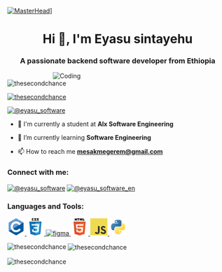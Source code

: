 [![MasterHead]( https://repository-images.githubusercontent.com/588181932/e36ec678-7984-4cdd-8e4c-a3932772ff8e)](https://rishavchanda.io)]
<h1 align="center">Hi 👋, I'm Eyasu sintayehu</h1>
<h3 align="center">A passionate backend software developer from Ethiopia</h3>
<img align="right" alt="Coding" width="400" src=https://media.tenor.com/qJ5evVs-_uUAAAAC/coding.gif >
<p align="left"> <img src="https://komarev.com/ghpvc/?username=thesecondchance&label=Profile%20views&color=0e75b6&style=flat" alt="thesecondchance" /> </p>

<p align="left"> <a href="https://github.com/ryo-ma/github-profile-trophy"><img src="https://github-profile-trophy.vercel.app/?username=thesecondchance" alt="thesecondchance" /></a> </p>

<p align="left"> <a href="https://twitter.com/@eyasu_software" target="blank"><img src="https://img.shields.io/twitter/follow/@eyasu_software?logo=twitter&style=for-the-badge" alt="@eyasu_software" /></a> </p>

- 🔭 I'm currently a student at **Alx Software Engineering**

- 🌱 I’m currently learning **Software Engineering**

- 📫 How to reach me **mesakmegerem@gmail.com**

<h3 align="left">Connect with me:</h3>
<p align="left">
<a href="https://twitter.com/@eyasu_software" target="blank"><img align="center" src="https://raw.githubusercontent.com/rahuldkjain/github-profile-readme-generator/master/src/images/icons/Social/twitter.svg" alt="@eyasu_software" height="30" width="40" /></a>
<a href="https://instagram.com/@eyasu_software_en" target="blank"><img align="center" src="https://raw.githubusercontent.com/rahuldkjain/github-profile-readme-generator/master/src/images/icons/Social/instagram.svg" alt="@eyasu_software_en" height="30" width="40" /></a>
</p>

<h3 align="left">Languages and Tools:</h3>
<p align="left"> <a href="https://www.cprogramming.com/" target="_blank" rel="noreferrer"> <img src="https://raw.githubusercontent.com/devicons/devicon/master/icons/c/c-original.svg" alt="c" width="40" height="40"/> </a> <a href="https://www.w3schools.com/css/" target="_blank" rel="noreferrer"> <img src="https://raw.githubusercontent.com/devicons/devicon/master/icons/css3/css3-original-wordmark.svg" alt="css3" width="40" height="40"/> </a> <a href="https://www.figma.com/" target="_blank" rel="noreferrer"> <img src="https://www.vectorlogo.zone/logos/figma/figma-icon.svg" alt="figma" width="40" height="40"/> </a> <a href="https://www.w3.org/html/" target="_blank" rel="noreferrer"> <img src="https://raw.githubusercontent.com/devicons/devicon/master/icons/html5/html5-original-wordmark.svg" alt="html5" width="40" height="40"/> </a> <a href="https://developer.mozilla.org/en-US/docs/Web/JavaScript" target="_blank" rel="noreferrer"> <img src="https://raw.githubusercontent.com/devicons/devicon/master/icons/javascript/javascript-original.svg" alt="javascript" width="40" height="40"/> </a> <a href="https://www.python.org" target="_blank" rel="noreferrer"> <img src="https://raw.githubusercontent.com/devicons/devicon/master/icons/python/python-original.svg" alt="python" width="40" height="40"/> </a> </p>

<p><img align="left" src="https://github-readme-stats.vercel.app/api/top-langs?username=thesecondchance&show_icons=true&locale=en&layout=compact" alt="thesecondchance" /></p>

<p>&nbsp;<img align="center" src="https://github-readme-stats.vercel.app/api?username=thesecondchance&show_icons=true&locale=en" alt="thesecondchance" /></p>

<p><img align="center" src="https://github-readme-streak-stats.herokuapp.com/?user=thesecondchance&" alt="thesecondchance" /></p>
